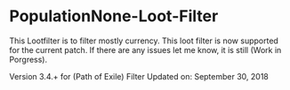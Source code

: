 # PopulationNone-Loot-Filter
This Lootfilter is to filter mostly currency.
This loot filter is now supported for the current patch.
If there are any issues let me know, it is still (Work in Porgress).

Version 3.4.+ for (Path of Exile)
Filter Updated on: September 30, 2018 
